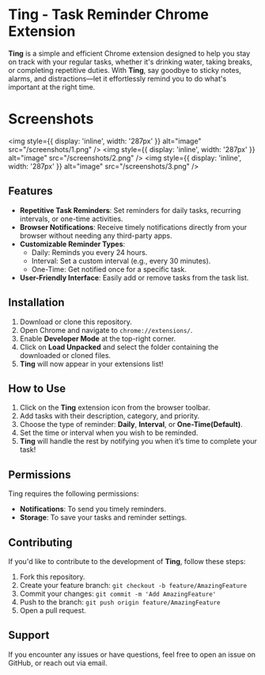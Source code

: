 # Ting - Task Reminder Chrome Extension

**Ting** is a simple and efficient Chrome extension designed to help you stay on track with your regular tasks, whether it's drinking water, taking breaks, or completing repetitive duties. With **Ting**, say goodbye to sticky notes, alarms, and distractions—let it effortlessly remind you to do what's important at the right time.

# Screenshots

<img style={{ display: 'inline', width: '287px' }} alt="image" src="/screenshots/1.png" />
<img style={{ display: 'inline', width: '287px' }} alt="image" src="/screenshots/2.png" />
<img style={{ display: 'inline', width: '287px' }} alt="image" src="/screenshots/3.png" />

## Features

- **Repetitive Task Reminders**: Set reminders for daily tasks, recurring intervals, or one-time activities.
- **Browser Notifications**: Receive timely notifications directly from your browser without needing any third-party apps.
- **Customizable Reminder Types**:
  - Daily: Reminds you every 24 hours.
  - Interval: Set a custom interval (e.g., every 30 minutes).
  - One-Time: Get notified once for a specific task.
- **User-Friendly Interface**: Easily add or remove tasks from the task list.

## Installation

1. Download or clone this repository.
2. Open Chrome and navigate to `chrome://extensions/`.
3. Enable **Developer Mode** at the top-right corner.
4. Click on **Load Unpacked** and select the folder containing the downloaded or cloned files.
5. **Ting** will now appear in your extensions list!

## How to Use

1. Click on the **Ting** extension icon from the browser toolbar.
2. Add tasks with their description, category, and priority.
3. Choose the type of reminder: **Daily**, **Interval**, or **One-Time(Default)**.
4. Set the time or interval when you wish to be reminded.
5. **Ting** will handle the rest by notifying you when it’s time to complete your task!

## Permissions

Ting requires the following permissions:

- **Notifications**: To send you timely reminders.
- **Storage**: To save your tasks and reminder settings.

## Contributing

If you'd like to contribute to the development of **Ting**, follow these steps:

1. Fork this repository.
2. Create your feature branch: `git checkout -b feature/AmazingFeature`
3. Commit your changes: `git commit -m 'Add AmazingFeature'`
4. Push to the branch: `git push origin feature/AmazingFeature`
5. Open a pull request.

## Support

If you encounter any issues or have questions, feel free to open an issue on GitHub, or reach out via email.
